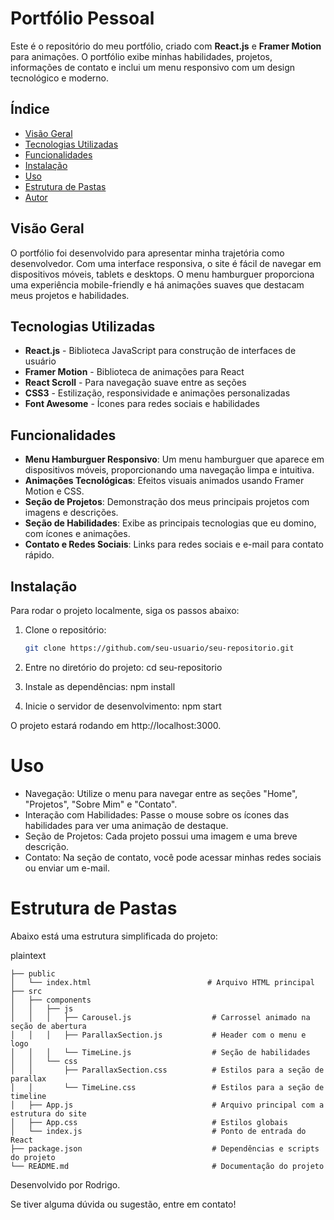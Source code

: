 # Portfólio Pessoal

Este é o repositório do meu portfólio, criado com **React.js** e **Framer Motion** para animações. O portfólio exibe minhas habilidades, projetos, informações de contato e inclui um menu responsivo com um design tecnológico e moderno.

## Índice

- [Visão Geral](#visão-geral)
- [Tecnologias Utilizadas](#tecnologias-utilizadas)
- [Funcionalidades](#funcionalidades)
- [Instalação](#instalação)
- [Uso](#uso)
- [Estrutura de Pastas](#estrutura-de-pastas)
- [Autor](#autor)

## Visão Geral

O portfólio foi desenvolvido para apresentar minha trajetória como desenvolvedor. Com uma interface responsiva, o site é fácil de navegar em dispositivos móveis, tablets e desktops. O menu hamburguer proporciona uma experiência mobile-friendly e há animações suaves que destacam meus projetos e habilidades.

## Tecnologias Utilizadas

- **React.js** - Biblioteca JavaScript para construção de interfaces de usuário
- **Framer Motion** - Biblioteca de animações para React
- **React Scroll** - Para navegação suave entre as seções
- **CSS3** - Estilização, responsividade e animações personalizadas
- **Font Awesome** - Ícones para redes sociais e habilidades

## Funcionalidades

- **Menu Hamburguer Responsivo**: Um menu hamburguer que aparece em dispositivos móveis, proporcionando uma navegação limpa e intuitiva.
- **Animações Tecnológicas**: Efeitos visuais animados usando Framer Motion e CSS.
- **Seção de Projetos**: Demonstração dos meus principais projetos com imagens e descrições.
- **Seção de Habilidades**: Exibe as principais tecnologias que eu domino, com ícones e animações.
- **Contato e Redes Sociais**: Links para redes sociais e e-mail para contato rápido.

## Instalação

Para rodar o projeto localmente, siga os passos abaixo:

1. Clone o repositório:
   ```bash
   git clone https://github.com/seu-usuario/seu-repositorio.git

2. Entre no diretório do projeto:
    cd seu-repositorio

3. Instale as dependências:
    npm install

4. Inicie o servidor de desenvolvimento:
    npm start

O projeto estará rodando em http://localhost:3000.

# Uso
 - Navegação: Utilize o menu para navegar entre as seções "Home", "Projetos", "Sobre Mim" e "Contato".
 - Interação com Habilidades: Passe o mouse sobre os ícones das habilidades para ver uma animação de destaque.
 - Seção de Projetos: Cada projeto possui uma imagem e uma breve descrição.
 - Contato: Na seção de contato, você pode acessar minhas redes sociais ou enviar um e-mail.

# Estrutura de Pastas
Abaixo está uma estrutura simplificada do projeto:

plaintext
```
├── public
│   └── index.html                          # Arquivo HTML principal
├── src
│   ├── components
│   │   ├── js
│   │   │   ├── Carousel.js                  # Carrossel animado na seção de abertura
│   │   │   ├── ParallaxSection.js           # Header com o menu e logo
│   │   │   └── TimeLine.js                  # Seção de habilidades
│   │   └── css
│   │       ├── ParallaxSection.css          # Estilos para a seção de parallax
│   │       └── TimeLine.css                 # Estilos para a seção de timeline
│   ├── App.js                               # Arquivo principal com a estrutura do site
│   ├── App.css                              # Estilos globais
│   └── index.js                             # Ponto de entrada do React
├── package.json                             # Dependências e scripts do projeto
└── README.md                                # Documentação do projeto
```
Desenvolvido por Rodrigo.

Se tiver alguma dúvida ou sugestão, entre em contato!
